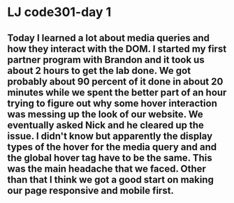 # LJ code301-day 1

## Today I learned a lot about media queries and how they interact with the DOM.  I started my first partner program with Brandon and it took us about 2 hours to get the lab done.  We got probably about 90 percent of it done in about 20 minutes while we spent the better part of an hour trying to figure out why some hover interaction was messing up the look of our website.  We eventually asked Nick and he cleared up the issue.  I didn't know but apparently the display types of the hover for the media query and and the global hover tag have to be the same.  This was the main headache that we faced.  Other than that I think we got a good start on making our page responsive and mobile first.
